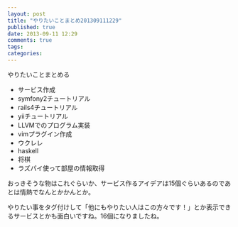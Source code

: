 ```yaml
---
layout: post
title: "やりたいことまとめ201309111229"
published: true
date: 2013-09-11 12:29
comments: true
tags: 
categories: 
---
```


やりたいことまとめる

- サービス作成
- symfony2チュートリアル
- rails4チュートリアル
- yiiチュートリアル
- LLVMでのプログラム実装
- vimプラグイン作成
- ウクレレ
- haskell
- 将棋
- ラズパイ使って部屋の情報取得

おっきそうな物はこれぐらいか、サービス作るアイデアは15個ぐらいあるのであとは情熱でなんとかかんとか。

やりたい事をタグ付けして「他にもやりたい人はこの方々です！」とか表示できるサービスとかも面白いですね。16個になりましたね。
